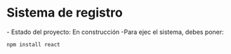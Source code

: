 <h1> Sistema de registro</h1>
  - Estado del proyecto: En construcción
  -Para ejec el sistema, debes poner:
  
  ```npm install react```
